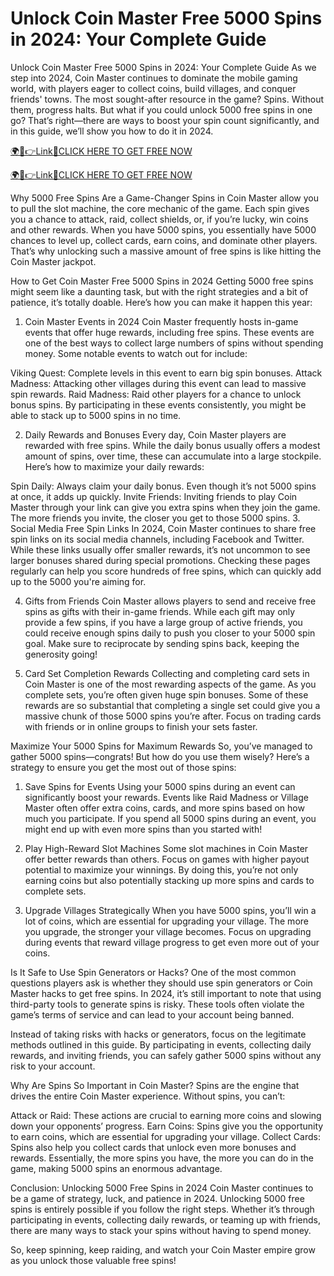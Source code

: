# Unlock Coin Master Free 5000 Spins in 2024: Your Complete Guide
Unlock Coin Master Free 5000 Spins in 2024: Your Complete Guide
As we step into 2024, Coin Master continues to dominate the mobile gaming world, with players eager to collect coins, build villages, and conquer friends' towns. The most sought-after resource in the game? Spins. Without them, progress halts. But what if you could unlock 5000 free spins in one go? That’s right—there are ways to boost your spin count significantly, and in this guide, we’ll show you how to do it in 2024.

<a href="http://spacezones.org/rcoinmstr.html" rel="nofollow">🌍📱👉Link📲CLICK HERE TO GET FREE NOW</a>


<a href="http://spacezones.org/rcoinmstr.html" rel="nofollow">🌍📱👉Link📲CLICK HERE TO GET FREE NOW</a>


Why 5000 Free Spins Are a Game-Changer
Spins in Coin Master allow you to pull the slot machine, the core mechanic of the game. Each spin gives you a chance to attack, raid, collect shields, or, if you’re lucky, win coins and other rewards. When you have 5000 spins, you essentially have 5000 chances to level up, collect cards, earn coins, and dominate other players. That’s why unlocking such a massive amount of free spins is like hitting the Coin Master jackpot.

How to Get Coin Master Free 5000 Spins in 2024
Getting 5000 free spins might seem like a daunting task, but with the right strategies and a bit of patience, it’s totally doable. Here’s how you can make it happen this year:

1. Coin Master Events in 2024
Coin Master frequently hosts in-game events that offer huge rewards, including free spins. These events are one of the best ways to collect large numbers of spins without spending money. Some notable events to watch out for include:

Viking Quest: Complete levels in this event to earn big spin bonuses.
Attack Madness: Attacking other villages during this event can lead to massive spin rewards.
Raid Madness: Raid other players for a chance to unlock bonus spins.
By participating in these events consistently, you might be able to stack up to 5000 spins in no time.

2. Daily Rewards and Bonuses
Every day, Coin Master players are rewarded with free spins. While the daily bonus usually offers a modest amount of spins, over time, these can accumulate into a large stockpile. Here’s how to maximize your daily rewards:

Spin Daily: Always claim your daily bonus. Even though it’s not 5000 spins at once, it adds up quickly.
Invite Friends: Inviting friends to play Coin Master through your link can give you extra spins when they join the game. The more friends you invite, the closer you get to those 5000 spins.
3. Social Media Free Spin Links
In 2024, Coin Master continues to share free spin links on its social media channels, including Facebook and Twitter. While these links usually offer smaller rewards, it’s not uncommon to see larger bonuses shared during special promotions. Checking these pages regularly can help you score hundreds of free spins, which can quickly add up to the 5000 you're aiming for.

4. Gifts from Friends
Coin Master allows players to send and receive free spins as gifts with their in-game friends. While each gift may only provide a few spins, if you have a large group of active friends, you could receive enough spins daily to push you closer to your 5000 spin goal. Make sure to reciprocate by sending spins back, keeping the generosity going!

5. Card Set Completion Rewards
Collecting and completing card sets in Coin Master is one of the most rewarding aspects of the game. As you complete sets, you’re often given huge spin bonuses. Some of these rewards are so substantial that completing a single set could give you a massive chunk of those 5000 spins you’re after. Focus on trading cards with friends or in online groups to finish your sets faster.

Maximize Your 5000 Spins for Maximum Rewards
So, you’ve managed to gather 5000 spins—congrats! But how do you use them wisely? Here’s a strategy to ensure you get the most out of those spins:

1. Save Spins for Events
Using your 5000 spins during an event can significantly boost your rewards. Events like Raid Madness or Village Master often offer extra coins, cards, and more spins based on how much you participate. If you spend all 5000 spins during an event, you might end up with even more spins than you started with!

2. Play High-Reward Slot Machines
Some slot machines in Coin Master offer better rewards than others. Focus on games with higher payout potential to maximize your winnings. By doing this, you’re not only earning coins but also potentially stacking up more spins and cards to complete sets.

3. Upgrade Villages Strategically
When you have 5000 spins, you’ll win a lot of coins, which are essential for upgrading your village. The more you upgrade, the stronger your village becomes. Focus on upgrading during events that reward village progress to get even more out of your coins.

Is It Safe to Use Spin Generators or Hacks?
One of the most common questions players ask is whether they should use spin generators or Coin Master hacks to get free spins. In 2024, it’s still important to note that using third-party tools to generate spins is risky. These tools often violate the game’s terms of service and can lead to your account being banned.

Instead of taking risks with hacks or generators, focus on the legitimate methods outlined in this guide. By participating in events, collecting daily rewards, and inviting friends, you can safely gather 5000 spins without any risk to your account.

Why Are Spins So Important in Coin Master?
Spins are the engine that drives the entire Coin Master experience. Without spins, you can’t:

Attack or Raid: These actions are crucial to earning more coins and slowing down your opponents’ progress.
Earn Coins: Spins give you the opportunity to earn coins, which are essential for upgrading your village.
Collect Cards: Spins also help you collect cards that unlock even more bonuses and rewards.
Essentially, the more spins you have, the more you can do in the game, making 5000 spins an enormous advantage.

Conclusion: Unlocking 5000 Free Spins in 2024
Coin Master continues to be a game of strategy, luck, and patience in 2024. Unlocking 5000 free spins is entirely possible if you follow the right steps. Whether it’s through participating in events, collecting daily rewards, or teaming up with friends, there are many ways to stack your spins without having to spend money.

So, keep spinning, keep raiding, and watch your Coin Master empire grow as you unlock those valuable free spins!
